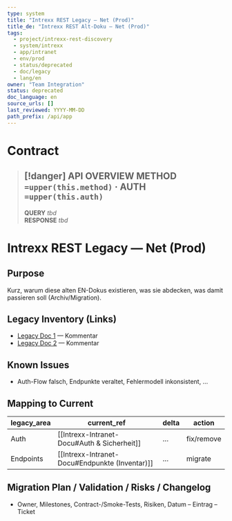 ```yaml
---
type: system
title: "Intrexx REST Legacy — Net (Prod)"
title_de: "Intrexx REST Alt-Doku — Net (Prod)"
tags:
  - project/intrexx-rest-discovery
  - system/intrexx
  - app/intranet
  - env/prod
  - status/deprecated
  - doc/legacy
  - lang/en
owner: "Team Integration"
status: deprecated
doc_language: en
source_urls: []
last_reviewed: YYYY-MM-DD
path_prefix: /api/app
---
```




#  Contract

> [!danger] API OVERVIEW
> **METHOD** `=upper(this.method)` · **AUTH** `=upper(this.auth)`
> ---
> **QUERY** _tbd_  
> **RESPONSE** _tbd_
# Intrexx REST Legacy — Net (Prod)

## Purpose
Kurz, warum diese alten EN-Dokus existieren, was sie abdecken, was damit passieren soll (Archiv/Migration).

## Legacy Inventory (Links)
- [Legacy Doc 1](https://…) — Kommentar
- [Legacy Doc 2](https://…) — Kommentar

## Known Issues
- Auth-Flow falsch, Endpunkte veraltet, Fehlermodell inkonsistent, …

## Mapping to Current
| legacy_area | current_ref | delta | action |
|-------------|-------------|-------|--------|
| Auth        | [[Intrexx-Intranet-Docu#Auth & Sicherheit]] | … | fix/remove |
| Endpoints   | [[Intrexx-Intranet-Docu#Endpunkte (Inventar)]] | … | migrate |

## Migration Plan / Validation / Risks / Changelog
- Owner, Milestones, Contract-/Smoke-Tests, Risiken, Datum – Eintrag – Ticket
